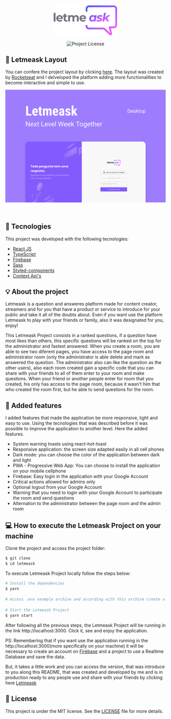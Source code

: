 <p align="center">
  <img alt="Letmeask" src="https://raw.githubusercontent.com/davilucena222/letmeask/e4b3368d3093bd3517bbe8d89f0e71021519b9f7/src/assets/images/logo.svg" width="200px">
</p>

<p align="center">
  <img  src="https://img.shields.io/static/v1?label=license&message=MIT&color=8257E5&labelColor=000000" alt="Project License">   
</p>

## 🔖 Letmeask Layout
You can confere the project layout by clicking <a target="_blank" href="https://www.figma.com/community/file/1009824839797878169">here</a>. The layout was created by <a target="_blank" href="https://www.rocketseat.com.br">Rocketseat</a> and I delveloped the platform adding more functionalities to become interactive and simple to use.

<p align="center">
    <img alt="Letmeask" src="https://raw.githubusercontent.com/davilucena222/letmeask/2aac19583e9569b79243acc8b7ac1f3e875e3de5/src/assets/images/Capa.svg" target="_blank" />
</p>

<br>

## 🔧 Tecnologies

This project was developed with the following tecnologies:

- [React JS](https://reactjs.org)
- [TypeScript](https://www.typescriptlang.org/)
- [Firebase](https://firebase.google.com/)
- [Sass](https://sass-lang.com)
- [Styled-components](https://styled-components.com)
- [Context Api's](https://pt-br.reactjs.org/docs/context.html)

## 💡 About the project 
Letmeask is a question and answeres platform made for content creator, streamers and for you that have a product or service to introduce for your public and take it all of the doubts about. Even if you want use the platform Letmeask to play with your friends or family, also it was designated for you, enjoy!

This Letmeask Project consists in a ranked questions, if a question have most likes than others, this specific questions will be ranked on the top for the administrator and fastest answered. When you create a room, you are able to see two diferent pages, you have access to the page room and administrator room (only the administrator is able delete and mark as answered the question. The administrator also can like the question as the other users), also each room created gain a specific code that you can share with your friends to all of them enter to your room and make questions. When your friend or another people enter for room that you created, his only has access to the page room, because it wasn't him that who created the room first, but he able to send questions for the room.

## 🚀 Added features
I added features that made the application be more responsive, light and easy to use. Using the tecnologies that was described before it was possible to improve the application to another level. Here the added features.

<ul>
  <li>
    System warning toasts using react-hot-toast
  </li>
  <li>
    Responsive application: the screen size adapted easily in all cell phones
  </li>
  <li>
    Dark mode: you can choose the color of the application between dark and light
  </li>
  <li>
    PWA - Progressive Web App: You can choose to install the application on your mobile cellphone
  </li>
  <li>
    Firebase: Easy login in the application with your Google Account
  </li>
  <li>
    Critical actions allowed for admins only
  </li>
  <li>
    Optional logout from your Google Account
  </li>
  <li>
    Warning that you need to login with your Google Account to participate the room and send questions
  </li>
  <li>
   Alternation to the administrator between the page room and the admin room
  </li>
</ul>

## 💻 How to execute the Letmeask Project on your machine

Clone the project and access the project folder:
```bash
$ git clone 
$ cd letmeask
```
To execute Letmeask Project locally follow the steps below:
```bash
# Install the dependencies
$ yarn

# Access .env example archive and according with this archive create a .env.local archive 

# Start the Letmeask Project
$ yarn start
```

After following all the previous steps, the Letmeask Project will be running in the link <a>http://localhost:3000</a>. Click it, see and enjoy the application.

PS: Remembering that if you want use the application running in the <a target="_blank">http://localhost:3000</a>(more specifically on your machine) it will be necessary to create an account on [Firebase](https://firebase.google.com/) and a project to use a Realtime Database and save the data.

But, it takes a little work and you can access the version, that was introduce to you along this README, that was created and developed by me and is in production ready to any people use and share with your friends by clicking here <a href="./letmeask-project-d54c6.firebaseapp.com">Letmeask</a>

## 📝 License

This project is under the MIT license. See the [LICENSE](LICENSE.md) file for more details.

